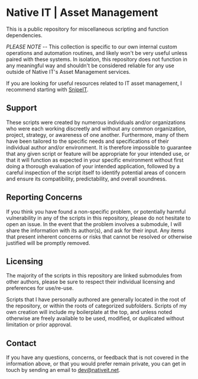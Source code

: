 # Native IT | Asset Management
This is a public repository for miscellaneous scripting and function dependencies. 

*PLEASE NOTE* -- This collection is specific to our own internal custom operations and automation routines, and likely won't be very useful unless paired with these systems. In isolation, this repository does not function in any meaningful way and shouldn't be considered reliable for any use outside of Native IT's Asset Management services. 

If you are looking for useful resources related to IT asset management, I recommend starting with [SnipeIT](https://github.com/snipe/snipe-it).

## Support

These scripts were created by numerous individuals and/or organizations who were each working discreetly and without any common organization, project, strategy, or awareness of one another. Furthermore, many of them have been tailored to the specific needs and specifications of their individual author and/or environment. It is therefore impossible to guarantee that any given script or feature will be appropriate for your intended use, or that it will function as expected in your specific environment without first doing a thorough evaluation of your intended application, followed by a careful inspection of the script itself to identify potential areas of concern and ensure its compatibility, predictability, and overall soundness.

## Reporting Concerns

If you think you have found a non-specific problem, or potentially harmful vulnerability in any of the scripts in this repository, please do not hesitate to open an issue. In the event that the problem involves a submodule, I will share the information with its author(s), and ask for their input. Any items that present inherent concerns or risks that cannot be resolved or otherwise justified will be promptly removed.

## Licensing

The majority of the scripts in this repository are linked submodules from other authors, please be sure to respect their individual licensing and preferences for use/re-use. 

Scripts that I have personally authored are generally located in the root of the repository, or within the roots of categorized subfolders. Scripts of my own creation will include my boilerplate at the top, and unless noted otherwise are freely available to be used, modified, or duplicated without limitation or prior approval.

## Contact

If you have any questions, concerns, or feedback that is not covered in the information above, or that you would prefer remain private, you can get in touch by sending an email to [dev@nativeit.net](mailto:dev@nativeit.net). 
